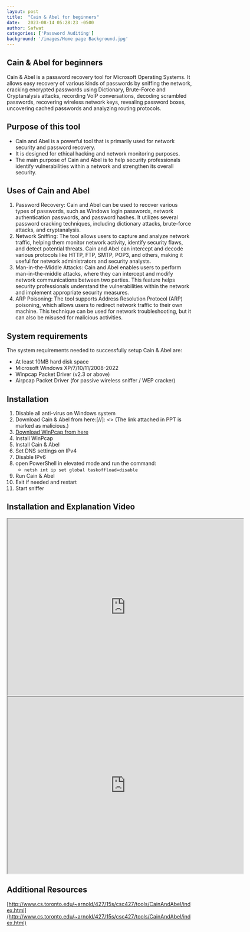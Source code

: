 ```yaml
---
layout: post
title:  "Cain & Abel for beginners"
date:   2023-08-14 05:28:23 -0500
author: Safwat
categories: ['Password Auditing']
background: '/images/Home page Background.jpg'
---
```


## Cain & Abel for beginners

Cain & Abel is a password recovery tool for Microsoft Operating Systems. It allows easy recovery of various kinds of passwords by sniffing the network, cracking encrypted passwords using Dictionary, Brute-Force and Cryptanalysis attacks, recording VoIP conversations, decoding scrambled passwords, recovering wireless network keys, revealing password boxes, uncovering cached passwords and analyzing routing protocols.

## Purpose of this tool
- Cain and Abel is a powerful tool that is primarily used for network security and password recovery. 
- It is designed for ethical hacking and network monitoring purposes. 
- The main purpose of Cain and Abel is to help security professionals identify vulnerabilities within a network and strengthen its overall security.

## Uses of Cain and Abel

1. Password Recovery: Cain and Abel can be used to recover various types of passwords, such as Windows login passwords, network authentication passwords, and password hashes. It utilizes several password cracking techniques, including dictionary attacks, brute-force attacks, and cryptanalysis.
2. Network Sniffing: The tool allows users to capture and analyze network traffic, helping them monitor network activity, identify security flaws, and detect potential threats. Cain and Abel can intercept and decode various protocols like HTTP, FTP, SMTP, POP3, and others, making it useful for network administrators and security analysts.
3. Man-in-the-Middle Attacks: Cain and Abel enables users to perform man-in-the-middle attacks, where they can intercept and modify network communications between two parties. This feature helps security professionals understand the vulnerabilities within the network and implement appropriate security measures.
4. ARP Poisoning: The tool supports Address Resolution Protocol (ARP) poisoning, which allows users to redirect network traffic to their own machine. This technique can be used for network troubleshooting, but it can also be misused for malicious activities.

## System requirements
The system requirements needed to successfully setup Cain & Abel are:
- At least 10MB hard disk space
- Microsoft Windows XP/7/10/11/2008-2022
- Winpcap Packet Driver (v2.3 or above)
- Airpcap Packet Driver (for passive wireless sniffer / WEP cracker)

## Installation

1. Disable all anti-virus on Windows system
2. Download Cain & Abel from here:[//]: <> (The link attached in PPT is marked as malicious.)
3. [Download WinPcap from here](https://www.winpcap.org/install/default.htm)
4. Install WinPcap
5. Install Cain & Abel
6. Set DNS settings on IPv4
7. Disable IPv6
8. open PowerShell in elevated mode and run the command: 
	- `netsh int ip set global taskoffload=disable`
8. Run Cain & Abel
9. Exit if needed and restart
10. Start sniffer

## Installation and Explanation Video

<iframe src="https://drive.google.com/file/d/1f9hDfPK205JHZUuYDb3R397m1EMPfdrX/preview" width="640" height="480" allow="autoplay"></iframe>

<iframe src="https://drive.google.com/file/d/1EZ3h3SWfZTpe-YTU2rI23fQTE73_KXRW/preview" width="640" height="480" allow="autoplay"></iframe>

## Additional Resources
[http://www.cs.toronto.edu/~arnold/427/15s/csc427/tools/CainAndAbel/index.html](http://www.cs.toronto.edu/~arnold/427/15s/csc427/tools/CainAndAbel/index.html)

